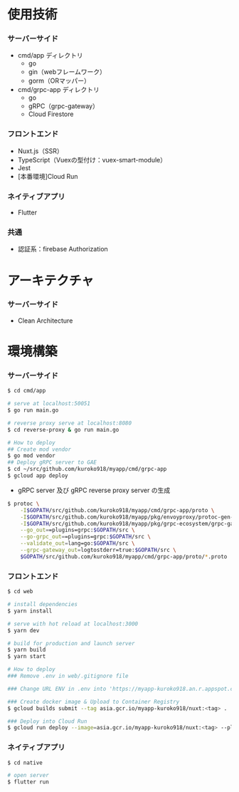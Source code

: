 # 使用技術
### サーバーサイド
- cmd/app ディレクトリ
  - go
  - gin（webフレームワーク）
  - gorm（ORマッパー）
- cmd/grpc-app ディレクトリ
  - go
  - gRPC（grpc-gateway）
  - Cloud Firestore

### フロントエンド
- Nuxt.js（SSR）
- TypeScript（Vuexの型付け：vuex-smart-module）
- Jest
- [本番環境]Cloud Run

### ネイティブアプリ
- Flutter

### 共通
- 認証系：firebase Authorization

# アーキテクチャ
### サーバーサイド
  - Clean Architecture

# 環境構築

### サーバーサイド
```bash
$ cd cmd/app

# serve at localhost:50051
$ go run main.go

# reverse proxy serve at localhost:8080
$ cd reverse-proxy & go run main.go

# How to deploy
## Create mod vendor
$ go mod vendor
## Deploy gRPC server to GAE
$ cd ~/src/github.com/kuroko918/myapp/cmd/grpc-app
$ gcloud app deploy
```

- gRPC server 及び gRPC reverse proxy server の生成
```bash
$ protoc \
    -I$GOPATH/src/github.com/kuroko918/myapp/cmd/grpc-app/proto \
    -I$GOPATH/src/github.com/kuroko918/myapp/pkg/envoyproxy/protoc-gen-validate \
    -I$GOPATH/src/github.com/kuroko918/myapp/pkg/grpc-ecosystem/grpc-gateway/third_party/googleapis \
    --go_out==plugins=grpc:$GOPATH/src \
    --go-grpc_out==plugins=grpc:$GOPATH/src \
    --validate_out=lang=go:$GOPATH/src \
    --grpc-gateway_out=logtostderr=true:$GOPATH/src \
    $GOPATH/src/github.com/kuroko918/myapp/cmd/grpc-app/proto/*.proto
```

### フロントエンド
```bash
$ cd web

# install dependencies
$ yarn install

# serve with hot reload at localhost:3000
$ yarn dev

# build for production and launch server
$ yarn build
$ yarn start

# How to deploy
### Remove .env in web/.gitignore file

### Change URL ENV in .env into 'https://myapp-kuroko918.an.r.appspot.com'

### Create docker image & Upload to Container Registry
$ gcloud builds submit --tag asia.gcr.io/myapp-kuroko918/nuxt:<tag> .

### Deploy into Cloud Run
$ gcloud run deploy --image=asia.gcr.io/myapp-kuroko918/nuxt:<tag> --platform managed --port 3000 --region asia-northeast1
```

### ネイティブアプリ
```bash
$ cd native

# open server
$ flutter run
```
